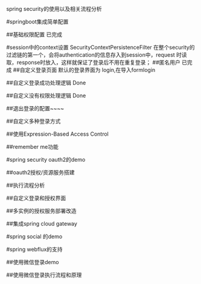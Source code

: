 spring security的使用以及相关流程分析

#springboot集成简单配置

##基础权限配置
已完成

#session中的context设置
SecurityContextPersistenceFilter 在整个security的过滤链的第一个，会将authentication的信息存入到session中，request
时读取，response时放入，这样就保证了登录后不用在重复登录；
##匿名用户
已完成
##自定义登录页面
默认的登录界面为 login,在导入formlogin

##自定义登录成功处理逻辑
Done

##自定义没有权限处理逻辑
Done

##退出登录的配置~~~~

##自定义多种登录方式


##使用Expression-Based Access Control

##remember me功能


#spring  security oauth2的demo

##oauth2授权/资源服务搭建

##执行流程分析

##自定义登录和授权界面

##多实例的授权服务部署改造

##集成spring cloud gateway


#spring  social 的demo


#spring webflux的支持

##使用微信登录demo

##使用微信登录执行流程和原理
